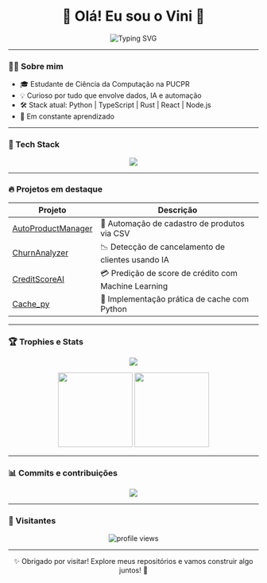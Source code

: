 <h1 align="center">🚀 Olá! Eu sou o Vini 👋</h1>

<p align="center">
  <img src="https://readme-typing-svg.herokuapp.com?font=Fira+Code&size=24&pause=1000&color=1BE7FF&center=true&vCenter=true&width=435&lines=Construindo+meu+github+..." alt="Typing SVG" />
</p>

---

### 👨‍💻 Sobre mim

- 🎓 Estudante de Ciência da Computação na PUCPR  
- 💡 Curioso por tudo que envolve dados, IA e automação  
- 🛠️ Stack atual: Python | TypeScript | Rust | React | Node.js  
- 🧠 Em constante aprendizado

---

### 🧰 Tech Stack

<p align="center">
  <img src="https://skillicons.dev/icons?i=python,typescript,rust,react,nodejs,mysql,html,css,js,bash" />
</p>

---

### 🔥 Projetos em destaque

| Projeto | Descrição |
|--------|-----------|
| [AutoProductManager](https://github.com/Vini-y/AutoProductManager) | 🛒 Automação de cadastro de produtos via CSV |
| [ChurnAnalyzer](https://github.com/Vini-y/ChurnAnalyzer) | 📉 Detecção de cancelamento de clientes usando IA |
| [CreditScoreAI](https://github.com/Vini-y/CreditScoreAI) | 💳 Predição de score de crédito com Machine Learning |
| [Cache_py](https://github.com/Vini-y/Cache_py) | 🧪 Implementação prática de cache com Python |

---

### 🏆 Trophies e Stats

<p align="center">
  <img src="https://github-profile-trophy.vercel.app/?username=Vini-y&theme=onedark&row=1" />
</p>

<p align="center">
  <img src="https://github-readme-stats.vercel.app/api?username=Vini-y&show_icons=true&theme=radical" height="150px"/>
  <img src="https://github-readme-stats.vercel.app/api/top-langs/?username=Vini-y&layout=compact&theme=radical" height="150px"/>
</p>

---

### 📊 Commits e contribuições

<p align="center">
  <img src="https://streak-stats.demolab.com/?user=Vini-y&theme=tokyonight&hide_border=true" />
</p>

---

### 👀 Visitantes

<p align="center">
  <img src="https://komarev.com/ghpvc/?username=Vini-y&style=flat-square&color=blue" alt="profile views"/>
</p>

---

<p align="center">✨ Obrigado por visitar! Explore meus repositórios e vamos construir algo juntos! 🚀</p>
